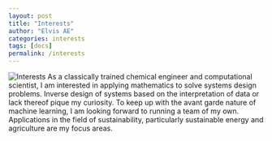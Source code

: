 ```yaml
---
layout: post
title: "Interests"
author: "Elvis AE"
categories: interests
tags: [docs]
permalink: /interests
---
```

![Interests](nterests1.jpg)
As a classically trained chemical engineer and computational scientist, I am interested in applying mathematics to solve systems design problems. Inverse design of systems based on the interpretation of data or lack thereof pique my curiosity. To keep up with the avant garde nature of machine learning, I am looking forward to running a team of my own. Applications in the field of sustainability, particularly sustainable energy and agriculture are my focus areas.

